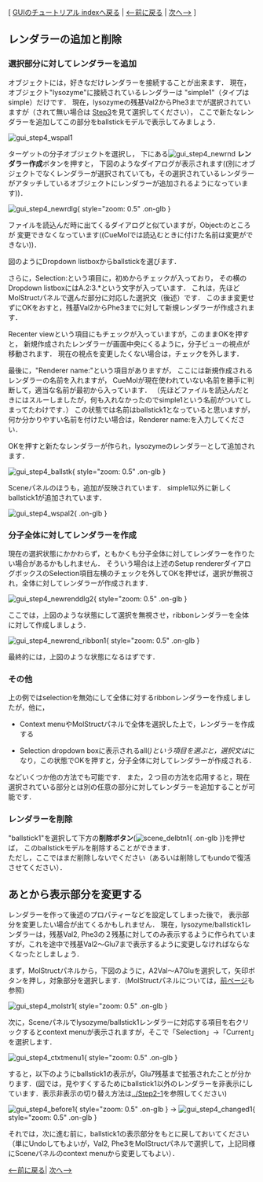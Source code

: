 [ [GUIのチュートリアル indexへ戻る](../../../Documents/GUIのチュートリアル(CueMol2)/) |
[&lt;--前に戻る](../../../Documents/GUIのチュートリアル(CueMol2)/Step3) |
[次へ--&gt;](../../../Documents/GUIのチュートリアル(CueMol2)/Step5) ]

## レンダラーの追加と削除

### 選択部分に対してレンダラーを追加

オブジェクトには，好きなだけレンダラーを接続することが出来ます．
現在，オブジェクト"lysozyme"に接続されているレンダラーは
"simple1"（タイプはsimple）だけです．
現在，lysozymeの残基Val2からPhe3までが選択されていますが（されて無い場合は
[Step3](../../../Documents/GUIのチュートリアル(CueMol2)/Step3)を見て選択してください），
ここで新たなレンダラーを追加してこの部分をballstickモデルで表示してみましょう．


![gui_step4_wspal1](../../../assets/images/Documents/GUIのチュートリアル(CueMol2)/Step4/gui_step4_wspal1.png)


ターゲットの分子オブジェクトを選択し，
下にある![gui_step4_newrnd](../../../assets/images/Documents/GUIのチュートリアル(CueMol2)/Step4/gui_step4_newrnd.png)
**レンダラー作成**ボタンを押すと，
下図のようなダイアログが表示されます((別にオブジェクトでなくレンダラーが選択されていても，その選択されているレンダラーがアタッチしているオブジェクトにレンダラーが追加されるようになっています))．


![gui_step4_newrdlg](../../../assets/images/Documents/GUIのチュートリアル(CueMol2)/Step4/gui_step4_newrdlg.png){ style="zoom: 0.5" .on-glb }


ファイルを読込んだ時に出てくるダイアログと似ていますが，Object:のところが
変更できなくなっています((CueMolでは読込むときに付けた名前は変更ができない))．

図のようにDropdown listboxからballstickを選びます．

さらに，Selection:という項目に，初めからチェックが入っており，
その横のDropdown listboxにはA.2:3.*という文字が入っています．
これは，先ほどMolStructパネルで選んだ部分に対応した選択文（後述）です．
このまま変更せずにOKをおすと，残基Val2からPhe3までに対して新規レンダラーが作成されます．

Recenter viewという項目にもチェックが入っていますが，このままOKを押すと，
新規作成されたレンダラーが画面中央にくるように，分子ビューの視点が移動されます．
現在の視点を変更したくない場合は，チェックを外します．

最後に，"Renderer name:"という項目がありますが，
ここには新規作成されるレンダラーの名前を入れますが，
CueMolが現在使われていない名前を勝手に判断して，適当な名前が最初から入っています．
（先ほどファイルを読込んだときにはスルーしましたが，何も入れなかったのでsimple1という名前がついてしまってたわけです．）
この状態では名前はballstick1となっていると思いますが，
何か分かりやすい名前を付けたい場合は，Renderer name:を入力してください．

OKを押すと新たなレンダラーが作られ，lysozymeのレンダラーとして追加されます．


![gui_step4_ballstk](../../../assets/images/Documents/GUIのチュートリアル(CueMol2)/Step4/gui_step4_ballstk.png){ style="zoom: 0.5" .on-glb }


Sceneパネルのほうも，追加が反映されています．
simple1以外に新しくballstick1が追加されています．


![gui_step4_wspal2](../../../assets/images/Documents/GUIのチュートリアル(CueMol2)/Step4/gui_step4_wspal2.png){ .on-glb }


### 分子全体に対してレンダラーを作成
現在の選択状態にかかわらず，ともかくも分子全体に対してレンダラーを作りたい場合があるかもしれません．
そういう場合は上述のSetup rendererダイアログボックスのSelection項目左横のチェックを外してOKを押せば，選択が無視され，全体に対してレンダラーが作成されます．


![gui_step4_newrenddlg2](../../../assets/images/Documents/GUIのチュートリアル(CueMol2)/Step4/gui_step4_newrenddlg2.png){ style="zoom: 0.5" .on-glb }


ここでは，上図のような状態にして選択を無視させ，ribbonレンダラーを全体に対して作成しましょう．


![gui_step4_newrend_ribbon1](../../../assets/images/Documents/GUIのチュートリアル(CueMol2)/Step4/gui_step4_newrend_ribbon1.png){ style="zoom: 0.5" .on-glb }


最終的には，上図のような状態になるはずです．
### その他
上の例ではselectionを無効にして全体に対するribbonレンダラーを作成しましたが，他に，

-  Context menuやMolStructパネルで全体を選択した上で，レンダラーを作成する

-  Selection dropdown boxに表示されるall(*)という項目を選ぶと，選択文は*になり，この状態でOKを押すと，分子全体に対してレンダラーが作成される．

などいくつか他の方法でも可能です．
また，２つ目の方法を応用すると，現在選択されている部分とは別の任意の部分に対してレンダラーを追加することが可能です．

### レンダラーを削除

"ballstick1"を選択して下方の**削除ボタン**(![scene_delbtn1](../../../assets/images/Documents/GUIのチュートリアル(CueMol2)/Step4/scene_delbtn1.png){ .on-glb })を押せば，
このballstickモデルを削除することができます．<br />
ただし，ここではまだ削除しないでください（あるいは削除してもundoで復活させてください）．

## あとから表示部分を変更する
レンダラーを作って後述のプロパティーなどを設定してしまった後で，
表示部分を変更したい場合が出てくるかもしれません．
現在，lysozyme/ballstick1レンダラーは，残基Val2, Phe3の２残基に対してのみ表示するように作られていますが，これを途中で残基Val2〜Glu7まで表示するように変更しなければならなくなったとしましょう．

まず，MolStructパネルから，下図のように，A2Val〜A7Gluを選択して，矢印ボタンを押し，対象部分を選択します．(MolStructパネルについては，[前ページ](../../../Documents/GUIのチュートリアル(CueMol2)/Step3)も参照)

![gui_step4_molstr1](../../../assets/images/Documents/GUIのチュートリアル(CueMol2)/Step4/gui_step4_molstr1.png){ style="zoom: 0.5" .on-glb }


次に，Sceneパネルでlysozyme/ballstick1レンダラーに対応する項目を右クリックするとcontext menuが表示されますが，そこで「Selection」→「Current」を選択します．


![gui_step4_ctxtmenu1](../../../assets/images/Documents/GUIのチュートリアル(CueMol2)/Step4/gui_step4_ctxtmenu1.png){ style="zoom: 0.5" .on-glb }


すると，以下のようにballstick1の表示が，Glu7残基まで拡張されたことが分かります．(図では，見やすくするためにballstick1以外のレンダラーを非表示にしています．表示非表示の切り替え方法は[../Step2-1](../../../Documents/GUIのチュートリアル(CueMol2)/Step2-1)を参照してください)

![gui_step4_before1](../../../assets/images/Documents/GUIのチュートリアル(CueMol2)/Step4/gui_step4_before1.png){ style="zoom: 0.5" .on-glb } → ![gui_step4_changed1](../../../assets/images/Documents/GUIのチュートリアル(CueMol2)/Step4/gui_step4_changed1.png){ style="zoom: 0.5" .on-glb }

それでは，次に進む前に，ballstick1の表示部分をもとに戻しておいてください（単にUndoしてもよいが，Val2, Phe3をMolStructパネルで選択して，上記同様にSceneパネルのcontext menuから変更してもよい）．

[&lt;--前に戻る](../../../Documents/GUIのチュートリアル(CueMol2)/Step3)|
[次へ--&gt;](../../../Documents/GUIのチュートリアル(CueMol2)/Step5)
